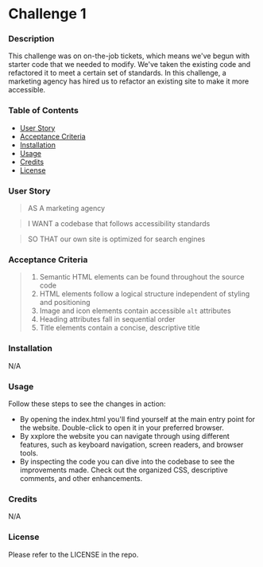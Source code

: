 # Challenge 1

### Description
This challenge was on on-the-job tickets, which means we've begun with starter code that we needed to modify. We've taken the existing code and refactored it to meet a certain set of standards. In this challenge, a marketing agency has hired us to refactor an existing site to make it more accessible.

### Table of Contents
* [User Story](#user-story) 
* [Acceptance Criteria](#acceptance-criteria)
* [Installation](#installation)
* [Usage](#usage)
* [Credits](#credits)
* [License](#license)

### User Story
> AS A marketing agency

> I WANT a codebase that follows accessibility standards

> SO THAT our own site is optimized for search engines

### Acceptance Criteria
> 1. Semantic HTML elements can be found throughout the source code
> 2. HTML elements follow a logical structure independent of styling and positioning
> 3. Image and icon elements contain accessible `alt` attributes
> 4. Heading attributes fall in sequential order
> 5. Title elements contain a concise, descriptive title

### Installation
N/A

### Usage
Follow these steps to see the changes in action:

+ By opening the index.html you'll find yourself at the main entry point for the website. Double-click to open it in your preferred browser.
+ By xxplore the website you can navigate through using different features, such as keyboard navigation, screen readers, and browser tools.
+ By inspecting the code you can dive into the codebase to see the improvements made. Check out the organized CSS, descriptive comments, and other enhancements.

### Credits
N/A

### License
Please refer to the LICENSE in the repo.
